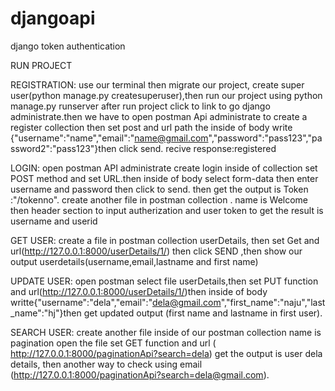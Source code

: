 # djangoapi
django token authentication

RUN PROJECT

REGISTRATION:
use our terminal then migrate our project, create super user(python manage.py createsuperuser),then run our project using python manage.py runserver
after run project click to link to go django administrate.then we have to open postman Api administrate to create a register collection then set post and url path
the inside of body write {"username":"name","email":"name@gmail.com","password":"pass123","password2":"pass123"}then click send. recive  response:registered

LOGIN:
open postman API administrate  create login inside of collection  set POST method and set URL.then inside of body select form-data then enter username and password then click to send. then get the output is Token :"/tokenno". create another file in postman collection . name  is Welcome  then header section  to input autherization and user token
to get the result is username and userid

GET USER:
create a file in postman collection userDetails, then set Get and url(http://127.0.0.1:8000/userDetails/1/) then click SEND ,then show our output userdetails(username,email,lastname and first name)
 
UPDATE USER:
 open postman select file userDetails,then set PUT function and url(http://127.0.0.1:8000/userDetails/1/)then inside of body writte{"username":"dela","email":"dela@gmail.com","first_name":"naju","last_name":"hj"}then get updated output (first name and lastname in first user).

SEARCH USER:
create another file inside of our postman collection name is pagination open the file set GET function and url ( http://127.0.0.1:8000/paginationApi?search=dela)
get the output is user dela details, then another way to check using email (http://127.0.0.1:8000/paginationApi?search=dela@gmail.com).
